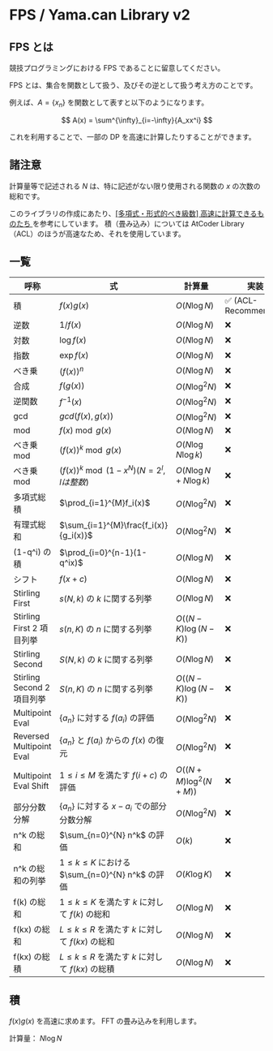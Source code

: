 # FPS / Yama.can Library v2

## FPS とは

競技プログラミングにおける FPS であることに留意してください。

FPS とは、集合を関数として扱う、及びその逆として扱う考え方のことです。

例えば、$A=\{x_n\}$ を関数として表すと以下のようになります。

$$
A(x) = \sum^{\infty}_{i=-\infty}{A_xx^i}
$$

これを利用することで、一部の DP を高速に計算したりすることができます。

## 諸注意

計算量等で記述される $N$ は、特に記述がない限り使用される関数の $x$ の次数の総和です。

このライブラリの作成にあたり、[[多項式・形式的べき級数] 高速に計算できるものたち
](https://maspypy.com/%E5%A4%9A%E9%A0%85%E5%BC%8F%E3%83%BB%E5%BD%A2%E5%BC%8F%E7%9A%84%E3%81%B9%E3%81%8D%E7%B4%9A%E6%95%B0-%E9%AB%98%E9%80%9F%E3%81%AB%E8%A8%88%E7%AE%97%E3%81%A7%E3%81%8D%E3%82%8B%E3%82%82%E3%81%AE) を参考にしています。
積（畳み込み）については AtCoder Library（ACL）のほうが高速なため、それを使用しています。

## 一覧

| 呼称                       | 式                                                     | 計算量                    | 実装                  |
| -------------------------- | ------------------------------------------------------ | ------------------------- | --------------------- |
| 積                         | $f(x)g(x)$                                             | $O(N \log N)$             | ✅️ (ACL-Recommended) |
| 逆数                       | $1/f(x)$                                               | $O(N \log N)$             | ❌️                   |
| 対数                       | $\log f(x)$                                            | $O(N \log N)$             | ❌️                   |
| 指数                       | $\exp f(x)$                                            | $O(N \log N)$             | ❌️                   |
| べき乗                     | $(f(x))^n$                                             | $O(N \log N)$             | ❌️                   |
| 合成                       | $f(g(x))$                                              | $O(N \log^2 N)$           | ❌️                   |
| 逆関数                     | $f^{-1}(x)$                                            | $O(N \log^2 N)$           | ❌️                   |
| gcd                        | $gcd(f(x), g(x))$                                      | $O(N \log^2 N)$           | ❌️                   |
| mod                        | $f(x)\bmod g(x)$                                       | $O(N \log N)$             | ❌️                   |
| べき乗 mod                 | $(f(x))^k\bmod g(x)$                                   | $O(N \log N \log k)$      | ❌️                   |
| べき乗 mod                 | $(f(x))^k\bmod (1-x^N) (N = 2^l, l は整数)$            | $O(N \log N + N \log k)$  | ❌️                   |
| 多項式総積                 | $\prod_{i=1}^{M}f_i(x)$                                | $O(N \log^2 N)$           | ❌️                   |
| 有理式総和                 | $\sum_{i=1}^{M}\frac{f_i(x)}{g_i(x)}$                  | $O(N \log^2 N)$           | ❌️                   |
| (1-q^i) の積               | $\prod_{i=0}^{n-1}(1-q^ix)$                            | $O(N \log N)$             | ❌️                   |
| シフト                     | $f(x + c)$                                             | $O(N \log N)$             | ❌️                   |
| Stirling First             | $s(N, k)$ の $k$ に関する列挙                          | $O(N \log N)$             | ❌️                   |
| Stirling First 2 項目列挙  | $s(n, K)$ の $n$ に関する列挙                          | $O((N - K) \log (N - K))$ | ❌️                   |
| Stirling Second            | $S(N, k)$ の $k$ に関する列挙                          | $O(N \log N)$             | ❌️                   |
| Stirling Second 2 項目列挙 | $S(n, K)$ の $n$ に関する列挙                          | $O((N - K) \log (N - K))$ | ❌️                   |
| Multipoint Eval            | $\{a_n\}$ に対する $f(a_i)$ の評価                     | $O(N \log^2 N)$           | ❌️                   |
| Reversed Multipoint Eval   | $\{a_n\}$ と $f(a_i)$ からの $f(x)$ の復元             | $O(N \log^2 N)$           | ❌️                   |
| Multipoint Eval Shift      | $1\leq i \leq M$ を満たす $f(i + c)$ の評価            | $O((N+M) \log^2 (N+M))$   | ❌️                   |
| 部分分数分解               | $\{a_n\}$ に対する $x - a_i$ での部分分数分解          | $O(N \log^2 N)$           | ❌️                   |
| n^k の総和                 | $\sum_{n=0}^{N} n^k$ の評価                            | $O(k)$                    | ❌️                   |
| n^k の総和の列挙           | $1 \leq k \leq K$ における $\sum_{n=0}^{N} n^k$ の評価 | $O(K \log K)$             | ❌️                   |
| f(k) の総和                | $1 \leq k \leq K$ を満たす $k$ に対して $f(k)$ の総和  | $O(N \log N)$             | ❌️                   |
| f(kx) の総和               | $L \leq k \leq R$ を満たす $k$ に対して $f(kx)$ の総和 | $O(N \log N)$             | ❌️                   |
| f(kx) の総積               | $L \leq k \leq R$ を満たす $k$ に対して $f(kx)$ の総積 | $O(N \log N)$             | ❌️                   |

## 積

$f(x)g(x)$ を高速に求めます。
FFT の畳み込みを利用します。

計算量： $N \log N$
